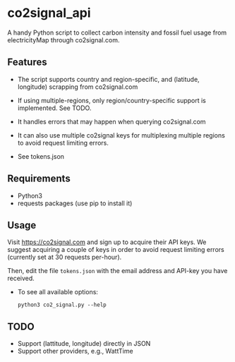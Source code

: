 # co2signal_api
A handy Python script to collect carbon intensity and fossil fuel usage from electricityMap through co2signal.com.

## Features
* The script supports country and region-specific, and (latitude, longitude) scrapping from co2signal.com
 * If using multiple-regions, only region/country-specific support is implemented. See TODO.

* It handles errors that may happen when querying co2signal.com 
* It can also use multiple co2signal keys for multiplexing multiple regions to avoid request limiting errors.
 * See tokens.json
 
 ## Requirements
 
 * Python3
 * requests packages (use pip to install it)
 
## Usage

Visit https://co2signal.com and sign up to acquire their API keys. We suggest acquiring a couple of keys in order to avoid request limiting errors (currently set at 30 requests per-hour).

Then, edit the file ```tokens.json``` with the email address and API-key you have received.

* To see all available options:
   ```
   python3 co2_signal.py --help
   ```

## TODO
* Support (lattitude, longitude) directly in JSON
* Support other providers, e.g., WattTime
